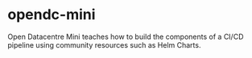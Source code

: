# opendc-mini
Open Datacentre Mini teaches how to build the components of a CI/CD pipeline using community resources such as Helm Charts.
